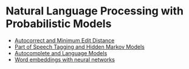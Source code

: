 # Natural Language Processing with Probabilistic Models

* [Autocorrect and Minimum Edit Distance]()
* [Part of Speech Tagging and Hidden Markov Models]()
* [Autocomplete and Language Models]()
* [Word embeddings with neural networks]()
